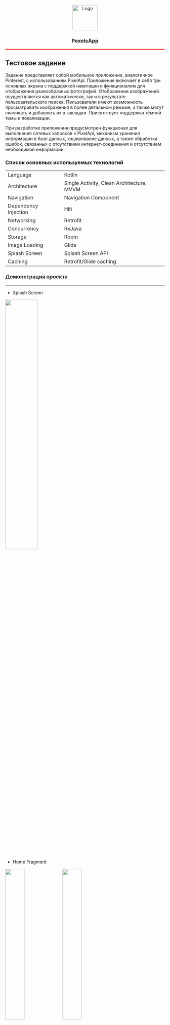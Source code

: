 
<div id="top"></div>

<br />
<div align="center">
  <a>
<img src="assets/Drawable/app_icon.png" alt="Logo" width="80" height="80">
  </a>

<h3 align="center">PexelsApp</h3>
  
</div>

<div style="height: 2px; background-color: #000; position: relative;">
  <div style="width: 100%; height: 100%; background-color: #f00; position: absolute; animation: expand 2s ease-in-out infinite;"></div>
</div>

## Тестовое задание


Задание представляет собой мобильное приложение, аналогичное Pinterest, с использованием PixelApi. Приложение включает в себя три основных экрана с поддержкой навигации и функционалом для отображения разнообразных фотографий. Отображение изображений осуществляется как автоматически, так и в результате пользовательского поиска. Пользователи имеют возможность просматривать изображения в более детальном режиме, а также могут скачивать и добавлять их в закладки. Присутствует поддержка тёмной темы и локализации.

При разработке приложения предусмотрен функционал для выполнения сетевых запросов к PixelApi, механизм хранения информации в базе данных, кэширование данных, а также обработка ошибок, связанных с отсутствием интернет-соединения и отсутствием необходимой информации.

### Список основных используемых технологий


|                         |                                |
|------------------------|-----------------------------------|
| Language               | Kotlin                            |
| Architecture           | Single Activity, Clean Architecture, MVVM |
| Navigation             | Navigation Component              |
| Dependency Injection   | Hilt                      |
| Networking             | Retrofit                          |
| Concurrency            | RxJava                            |
| Storage                | Room                              |
| Image Loading          | Glide                             |
| Splash Screen          | Splash Screen API     |
| Caching                | Retrofit/Glide caching

### Демонстрация проекта
---

* Splash Screen

<div align="left">



  <img src="assets/Videos/splashscreen.gif" width="45%"  />
  </p>

  * Home Fragment

  <p>
    <img src="assets/Screen/homefragment1.png"width="35%" height="35%" >
    <img src="assets/Screen/homefragment2.png"width="35%" height="35%" >
    <img src="assets/Screen/homefragment3.png"width="35%" height="35%" >
      <img src="assets/Screen/homefragment4.png"width="35%" height="35%" >    
  </p>

   * Details Fragment

   <div align="left">
<img src="assets/Videos/detailsfragment.gif" width="45%"  />
  </p>


 <p>
    <img src="assets/Screen/detailsfragment1.png"width="35%" height="35%" >
    <img src="assets/Screen/detailsfragment2.png"width="35%" height="35%" >
    <img src="assets/Screen/detailsfragment3.png"width="35%" height="35%" >
      <img src="assets/Screen/detailsfragment4.png"width="35%" height="35%" >    
  </p>
  </div>

  * Bookmarks Fragment

   <div align="left">
<img src="assets/Videos/bookmarksfragment.gif" width="45%"  />
  </p>


 <p>
    <img src="assets/Screen/bookmarksfragment2.png"width="35%" height="35%" >
    <img src="assets/Screen/bookmarksfragment1.png"width="35%" height="35%" >  
  </p>
  </div>

  ### Тёмная тема
---

<div align="left">

 <p>
  <img src="assets/Screen/dark1.png"width="30%" height="30%" >
  <img src="assets/Screen/dark2.png"width="30%" height="30%" >
  <img src="assets/Screen/dark3.png"width="30%" height="30%" >  
  </p>
  </div>
  
  ----
  Приложение протестировано на эмуляторе   Android Studio (Google Pixel 4).

  ----
  Также проводилось тестирование на реальном устройстве.

  ----
  ### Тестирование на реальном устройстве
---

<div align="left">

 <p>
  <img src="assets/Screen/realphone1.jpg"width="30%" height="30%" >
  <img src="assets/Screen/realphone2.jpg"width="30%" height="30%" >
  <img src="assets/Screen/realphone3.jpg"width="30%" height="30%" >  
  </p>
  </div>
  
  ### Возможные улучшения
  ----
  * Разделение репозитория по назначению реализуемых задач.
  * Декомпозирование файла конфигураций отдельно для каждого слоя.
  * Написание логики тестирования приложения.
  * Оптимизация функционала.
  * ...



<div style="height: 2px; background-color: #000; position: relative;">
  <div style="width: 100%; height: 100%; background-color: #f00; position: absolute; animation: expand 2s ease-in-out infinite;"></div>
</div>
